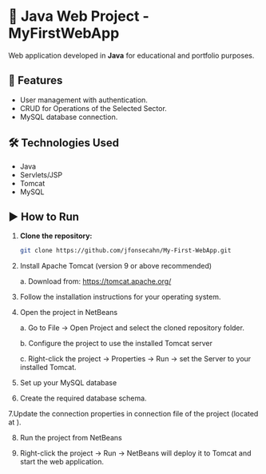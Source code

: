 # 🚀 Java Web Project - MyFirstWebApp

Web application developed in **Java** for educational and portfolio purposes.

## 📌 Features
- User management with authentication.
- CRUD for Operations of the Selected Sector.
- MySQL database connection.

## 🛠️ Technologies Used
- Java
- Servlets/JSP
- Tomcat
- MySQL

## ▶️ How to Run
1. **Clone the repository:**
   ```bash
   git clone https://github.com/jfonsecahn/My-First-WebApp.git

2. Install Apache Tomcat (version 9 or above recommended)

    a. Download from: https://tomcat.apache.org/

3. Follow the installation instructions for your operating system.

4. Open the project in NetBeans

   a. Go to File → Open Project and select the cloned repository folder.

   b. Configure the project to use the installed Tomcat server

   c. Right-click the project → Properties → Run → set the Server to your installed Tomcat.

5. Set up your MySQL database

6. Create the required database schema.

7.Update the connection properties in connection file of the project (located at ).

8. Run the project from NetBeans

  9. Right-click the project → Run → NetBeans will deploy it to Tomcat and start the web application.
